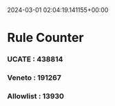 2024-03-01 02:04:19.141155+00:00
# Rule Counter 
 ### UCATE : 438814

 ### Veneto : 191267

 ### Allowlist : 13930
